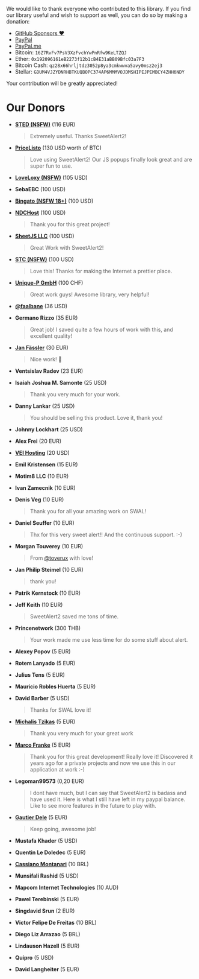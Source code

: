 We would like to thank everyone who contributed to this library. If you find our library useful and wish to support as well, you can do so by making a donation:

- [GitHub Sponsors :heart:](https://github.com/sponsors/limonte)
- [PayPal](https://www.paypal.com/cgi-bin/webscr?cmd=_s-xclick&hosted_button_id=TKTWHJGUWLR7E)
- [PayPal.me](https://www.paypal.me/limonte)
- Bitcoin: `16Z7RvFv7PsV3XzFvchYwPnRfw9KeLTZQJ`
- Ether: `0x192096161eB2273f12b1cB4E31aBB09Bfc03a7F3`
- Bitcoin Cash: `qz28x66hrljtdz3052p8ya3cmkwwva5avy0msz2ej3`
- Stellar: `GDUM4VJZYDNRHBTKUQBOPC374AP6MMMVOJDMSHIPEJPEMBCY4ZHH6NDY`

Your contribution will be greatly appreciated!


# Our Donors

- **[STED (NSFW)](https://sextoyeducation.com/)** (116 EUR)
    > Extremely useful. Thanks SweetAlert2!

- **[PriceListo](https://www.pricelisto.com/)** (130 USD worth of BTC)
    > Love using SweetAlert2! Our JS popups finally look great and are super fun to use.

- **[LoveLoxy (NSFW)](https://loveloxy.com/)** (105 USD)

- **SebaEBC** (100 USD)

- **[Bingato (NSFW 18+)](https://bingato.com/)** (100 USD)

- **[NDCHost](https://www.ndchost.com/)** (100 USD)
    > Thank you for this great project!

- **[SheetJS LLC](https://sheetjs.com/)** (100 USD)
    > Great Work with SweetAlert2!

- **[STC (NSFW)](http://sextoycollective.com/)** (100 USD)
    > Love this! Thanks for making the Internet a prettier place.

- **[Unique-P GmbH](https://www.unique-p.ch/)** (100 CHF)
    > Great work guys! Awesome library, very helpful!

- **[@faalbane](https://github.com/faalbane)** (36 USD)

- **Germano Rizzo** (35 EUR)
    > Great job! I saved quite a few hours of work with this, and excellent quality!

- **[Jan Fässler](https://github.com/faessler)** (30 EUR)
    > Nice work! 👾

- **Ventsislav Radev** (23 EUR)

- **Isaiah Joshua M. Samonte** (25 USD)
    > Thank you very much for your work.

- **Danny Lankar** (25 USD)
    > You should be selling this product. Love it, thank you!

- **Johnny Lockhart** (25 USD)

- **Alex Frei** (20 EUR)

- **[VEI Hosting](http://www.veihosting.com/)** (20 USD)

- **Emil Kristensen** (15 EUR)

- **Motim8 LLC** (10 EUR)

- **Ivan Zamecnik** (10 EUR)

- **Denis Veg** (10 EUR)
    > Thank you for all your amazing work on SWAL!

- **Daniel Seuffer** (10 EUR)
    > Thx for this very sweet alert!! And the continuous support. :-)

- **Morgan Touverey** (10 EUR)
    > From [@toverux](github.com/toverux) with love!

- **Jan Philip Steimel** (10 EUR)
    > thank you!

- **Patrik Kernstock** (10 EUR)

- **Jeff Keith** (10 EUR)
    > SweetAlert2 saved me tons of time.

- **Princenetwork** (300 THB)
    > Your work made me use less time for do some stuff about alert.

- **Alexey Popov** (5 EUR)

- **Rotem Lanyado** (5 EUR)

- **Julius Tens** (5 EUR)

- **Mauricio Robles Huerta** (5 EUR)

- **David Barber** (5 USD)

    > Thanks for SWAL love it!

- **[Michalis Tzikas](https://www.webhoster.gr)** (5 EUR)

    > Thank you very much for your great work

- **[Marco Franke](https://github.com/Disane87)** (5 EUR)

    > Thank you for this great development! Really love it! Discovered it years ago for a private projects and now we use this in our application at work :-)

- **Legoman99573** (0,20 EUR)

    > I dont have much, but I can say that SweetAlert2 is badass and have used it. Here is what I still have left in my paypal balance. Like to see more features in the future to play with.

- **[Gautier Dele](https://github.com/GautierDele)** (5 EUR)

    > Keep going, awesome job!

- **Mustafa Khader** (5 USD)

- **Quentin Le Doledec** (5 EUR)

- **[Cassiano Montanari](https://github.com/cassianomon)** (10 BRL)

- **Munsifali Rashid** (5 USD)

- **Mapcom Internet Technologies** (10 AUD)

- **Pawel Terebinski** (5 EUR)

- **Singdavid Srun** (2 EUR)

- **Victor Felipe De Freitas** (10 BRL)

- **Diego Liz Arrazao** (5 BRL)

- **Lindauson Hazell** (5 EUR)

- **Quipro** (5 USD)

- **David Langheiter** (5 EUR)
